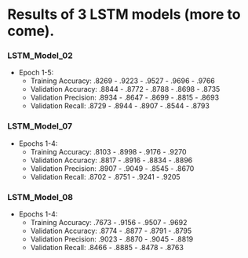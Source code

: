 # Results of 3 LSTM models (more to come).

### LSTM_Model_02
* Epoch 1-5:
  * Training Accuracy:    .8269 - .9223 - .9527 - .9696 - .9766
  * Validation Accuracy:  .8844 - .8772 - .8788 - .8698 - .8735
  * Validation Precision: .8934 - .8647 - .8699 - .8815 - .8693
  * Validation Recall:    .8729 - .8944 - .8907 - .8544 - .8793

### LSTM_Model_07
* Epochs 1-4: 
  * Training Accuracy:    .8103 - .8998 - .9176 - .9270
  * Validation Accuracy:  .8817 - .8916 - .8834 - .8896
  * Validation Precision: .8907 - .9049 - .8545 - .8670
  * Validation Recall:    .8702 - .8751 - .9241 - .9205

### LSTM_Model_08
* Epochs 1-4: 
  * Training Accuracy:    .7673 - .9156 - .9507 - .9692
  * Validation Accuracy:  .8774 - .8877 - .8791 - .8795
  * Validation Precision: .9023 - .8870 - .9045 - .8819
  * Validation Recall:    .8466 - .8885 - .8478 - .8763

